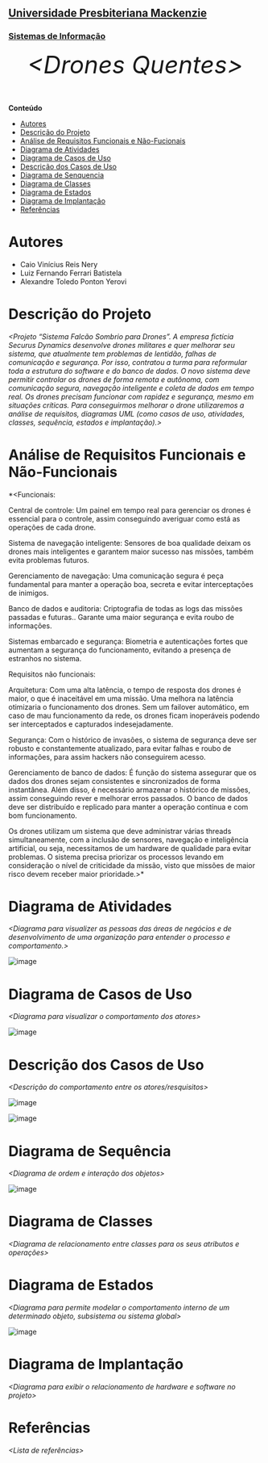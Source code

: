 <h2><a href= "https://www.mackenzie.br">Universidade Presbiteriana Mackenzie</a></h2>
<h3><a href= "https://www.mackenzie.br/graduacao/sao-paulo-higienopolis/sistemas-de-informacao">Sistemas de Informação</a></h3>


<font size="+12"><center>
*&lt;Drones Quentes&gt;*
</center></font>

**Conteúdo**

- [Autores](#nome-alunos)
- [Descrição do Projeto](#introdução-do-projeto)
- [Análise de Requisitos Funcionais e Não-Fucionais](#descrição-dos-requisitos)
- [Diagrama de Atividades](#diagrama-de-atividades) 
- [Diagrama de Casos de Uso](#diagrama-de-comportamento-atores)
- [Descrição dos Casos de Uso](#descrição-das-funcões)
- [Diagrama de Senquencia](#diagrama-de-ordem-interações)
- [Diagrama de Classes](#diagrama-orientado-objetos)
- [Diagrama de Estados](#diagrama-estrutura-componente)
- [Diagrama de Implantação](#diagrama-de-hardware-software)
- [Referências](#referências)


# Autores

* Caio Vinícius Reis Nery
* Luiz Fernando Ferrari Batistela
* Alexandre Toledo Ponton Yerovi

# Descrição do Projeto

*&lt;Projeto “Sistema Falcão Sombrio para Drones”. A empresa fictícia Securus Dynamics desenvolve drones militares e quer melhorar seu sistema, que atualmente tem problemas de lentidão, falhas de comunicação e segurança. Por isso, contratou a turma para reformular toda a estrutura do software e do banco de dados. O novo sistema deve permitir controlar os drones de forma remota e autônoma, com comunicação segura, navegação inteligente e coleta de dados em tempo real. Os drones precisam funcionar com rapidez e segurança, mesmo em situações críticas. Para conseguirmos melhorar o drone utilizaremos a análise de requisitos, diagramas UML (como casos de uso, atividades, classes, sequência, estados e implantação).&gt;*

# Análise de Requisitos Funcionais e Não-Funcionais
*&lt;Funcionais:

Central de controle: 
Um painel em tempo real para gerenciar os drones é essencial para o controle, assim conseguindo averiguar como está as operações de cada drone.

Sistema de navegação inteligente:
Sensores de boa qualidade deixam os drones mais inteligentes e garantem maior sucesso nas missões, também evita problemas futuros. 

Gerenciamento de navegação:
Uma comunicação segura é peça fundamental para manter a operação boa, secreta e evitar interceptações de inimigos.

Banco de dados e auditoria:
Criptografia de todas as logs das missões passadas e futuras.. Garante uma maior segurança e evita roubo de informações. 

Sistemas embarcado e segurança:
Biometria e autenticações fortes que aumentam a segurança do funcionamento, evitando a presença de estranhos no sistema.


Requisitos não funcionais:

Arquitetura:
Com uma alta latência, o tempo de resposta dos drones é maior, o que é inaceitável em uma missão. Uma melhora na latência otimizaria o funcionamento dos drones.
Sem um failover automático, em caso de mau funcionamento da rede, os drones ficam inoperáveis podendo ser interceptados e capturados indesejadamente.

Segurança:
Com o histórico de invasões, o sistema de segurança deve ser robusto e constantemente atualizado, para evitar falhas e roubo de informações, para assim hackers não conseguirem acesso.

Gerenciamento de banco de dados:
É função do sistema assegurar que os dados dos drones sejam consistentes e sincronizados de forma instantânea. Além disso, é necessário armazenar o histórico de missões, assim conseguindo rever e melhorar erros passados. O banco de dados deve ser distribuído e replicado para manter a operação contínua e com bom funcionamento.

Os drones utilizam um sistema que deve administrar várias threads simultaneamente, com a inclusão de sensores, navegação e inteligência artificial, ou seja, necessitamos de um hardware de qualidade para evitar problemas. O sistema precisa priorizar os processos levando em consideração o nível de criticidade da missão, visto que missões de maior risco devem receber maior prioridade.&gt;*

# Diagrama de Atividades

*&lt;Diagrama para visualizer as pessoas das áreas de negócios e de desenvolvimento de uma organização para entender o processo e comportamento.&gt;*

![image](https://github.com/user-attachments/assets/559a5633-0759-4760-b328-eb99927d6659)


# Diagrama de Casos de Uso

*&lt;Diagrama para visualizar o comportamento dos atores&gt;*

![image](https://github.com/user-attachments/assets/661991d7-ec46-4693-92fa-99938bad63cc)


# Descrição dos Casos de Uso

*&lt;Descrição do comportamento entre os atores/resquisitos&gt;*

![image](https://github.com/user-attachments/assets/1711a232-ec0a-49e0-9072-7471279f0b4e)

![image](https://github.com/user-attachments/assets/39d034aa-695d-414f-a31e-3b0ac21c2dcf)


# Diagrama de Sequência

*&lt;Diagrama de ordem e interação dos objetos&gt;*

![image](https://github.com/user-attachments/assets/06042ed8-1655-4df6-8908-da6cc9fb328b)


# Diagrama de Classes

*&lt;Diagrama de relacionamento entre classes para os seus atributos e operações&gt;*

# Diagrama de Estados

*&lt;Diagrama para permite modelar o comportamento interno de um determinado objeto, subsistema ou sistema global&gt;*

![image](https://github.com/user-attachments/assets/deb8bc16-77bc-490e-83cd-b0bbd289262e)


# Diagrama de Implantação

*&lt;Diagrama para exibir o relacionamento de hardware e software no projeto&gt;*

# Referências

*&lt;Lista de referências&gt;*
